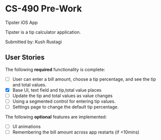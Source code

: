 # CS-490 Pre-Work

Tipster iOS App

Tipster is a tip calculator application.

Submitted by: Kush Rustagi

## User Stories

The following **required** functionality is complete:

* [ ] User can enter a bill amount, choose a tip percentage, and see the tip and total values.
 * [X] Base UI, text field and tip,total value places
 * [ ] Update the tip and total values as value changes
* [ ] Using a segmented control for entering tip values.
* [ ] Settings page to change the default tip percentage.

The following **optional** features are implemented:
* [ ] UI animations
* [ ] Remembering the bill amount across app restarts (if <10mins)